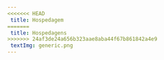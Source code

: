 ```yaml
---
<<<<<<< HEAD
 title: Hospedagem
=======
 title: Hospedagens
>>>>>>> 24af3de24a656b323aae8aba44f67b861842a4e9
 textImg: generic.png
---
```

